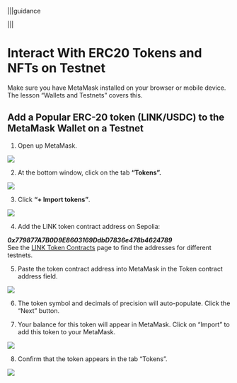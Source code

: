 |||guidance


|||


# Interact With ERC20 Tokens and NFTs on Testnet

Make sure you have MetaMask installed on your browser or mobile device. The lesson “Wallets and Testnets” covers this.


## Add a Popular ERC-20 token (LINK/USDC) to the MetaMask Wallet on a Testnet

1. Open up MetaMask.

![](.guides/img/04/image1.png)

2. At the bottom window, click on the tab **“Tokens”.**

![](.guides/img/04/image2.png)

3. Click **“+ Import tokens”**.

![](.guides/img/04/image3.png)

4. Add the LINK token contract address on Sepolia:

***0x779877A7B0D9E8603169DdbD7836e478b4624789***  
See the [LINK Token Contracts](https://docs.chain.link/resources/link-token-contracts) page to find the addresses for different testnets.

5. Paste the token contract address into MetaMask in the Token contract address field. 

![](.guides/img/04/image4.png)

6. The token symbol and decimals of precision will auto-populate. Click the “Next” button.

7. Your balance for this token will appear in MetaMask. Click on “Import” to add this token to your MetaMask.

![](.guides/img/04/image5.png)

8. Confirm that the token appears in the tab “Tokens”.

![](.guides/img/04/image6.png)
